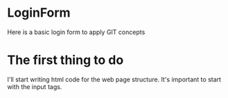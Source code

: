 # LoginForm
Here is a basic login form to apply GIT concepts

# The first thing to do
I'll start writing html code for the web page structure. It's important to start with the input tags.